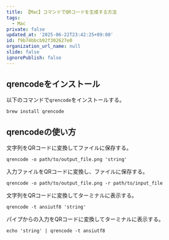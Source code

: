 ```yaml
---
title: 【Mac】コマンドでQRコードを生成する方法
tags:
  - Mac
private: false
updated_at: '2025-06-22T23:42:25+09:00'
id: f9b74bbcb92f302627e0
organization_url_name: null
slide: false
ignorePublish: false
---
```

## qrencodeをインストール

以下のコマンドで`qrencode`をインストールする。

```terminal
brew install qrencode
```

## qrencodeの使い方

文字列をQRコードに変換してファイルに保存する。

```terminal
qrencode -o path/to/output_file.png 'string'
```

入力ファイルをQRコードに変換し、ファイルに保存する。

```terminal
qrencode -o path/to/output_file.png -r path/to/input_file
```

文字列をQRコードに変換してターミナルに表示する。

```terminal
qrencode -t ansiutf8 'string'
```

パイプからの入力をQRコードに変換してターミナルに表示する。

```terminal
echo 'string' | qrencode -t ansiutf8
```
